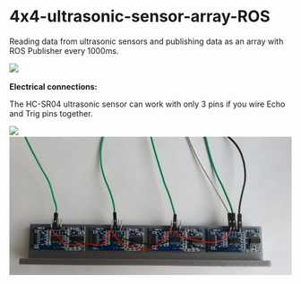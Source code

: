 # 4x4-ultrasonic-sensor-array-ROS

Reading data from ultrasonic sensors and publishing data as an array with ROS Publisher every 1000ms.

![](https://github.com/Alexunder98/4x4-ultrasonic-sensor-array-ROS/blob/main/Images/Test.jpg?raw=true)

**Electrical connections:**<br/>

The HC-SR04 ultrasonic sensor can work with only 3 pins if you wire Echo and Trig pins together.<br/>

![](https://github.com/Alexunder98/4x4-ultrasonic-sensor-array-ROS/blob/main/Images/Front.png?raw=true)
![](https://github.com/Alexunder98/4x4-ultrasonic-sensor-array-ROS/blob/main/Images/Back.png?raw=true)


